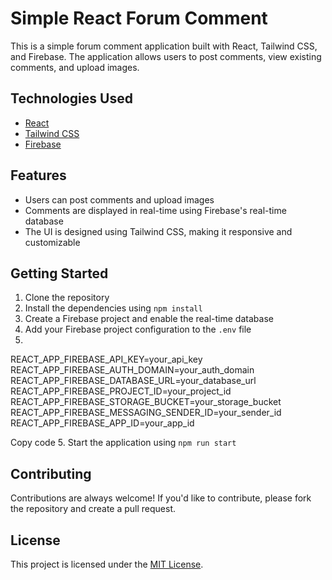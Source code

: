 # Simple React Forum Comment

This is a simple forum comment application built with React, Tailwind CSS, and Firebase. The application allows users to post comments, view existing comments, and upload images.

## Technologies Used

- [React](https://reactjs.org/)
- [Tailwind CSS](https://tailwindcss.com/)
- [Firebase](https://firebase.google.com/)

## Features

- Users can post comments and upload images
- Comments are displayed in real-time using Firebase's real-time database
- The UI is designed using Tailwind CSS, making it responsive and customizable

## Getting Started

1. Clone the repository
2. Install the dependencies using `npm install`
3. Create a Firebase project and enable the real-time database
4. Add your Firebase project configuration to the `.env` file
5. 
REACT_APP_FIREBASE_API_KEY=your_api_key
REACT_APP_FIREBASE_AUTH_DOMAIN=your_auth_domain
REACT_APP_FIREBASE_DATABASE_URL=your_database_url
REACT_APP_FIREBASE_PROJECT_ID=your_project_id
REACT_APP_FIREBASE_STORAGE_BUCKET=your_storage_bucket
REACT_APP_FIREBASE_MESSAGING_SENDER_ID=your_sender_id
REACT_APP_FIREBASE_APP_ID=your_app_id

Copy code
5. Start the application using `npm run start`

## Contributing

Contributions are always welcome! If you'd like to contribute, please fork the repository and create a pull request.

## License

This project is licensed under the [MIT License](LICENSE).
